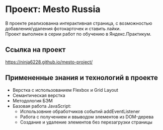 # Проект: Mesto Russia

В проекте реализованна интерактивная страница, с возможностью добавления/удаления фотокарточек и ставить лайки.   
Проект выполнен в серии работ по обучению в Яндекс.Практикум.

## Ссылка на проект
https://ninja6228.github.io/mesto-project/

## Примененные знания и технологий в проекте

* Верстка с использованием Flexbox и Grid Layout
* Семантическая верстка
* Методология БЭМ
* Базовая работа JavaScript:
  * Использовние обработчиков событий addEventListener
  * Работа с получением и ввыводом элементов из DOM-дерева
  * Создание и удаление элементов без перезагрузки страницы
